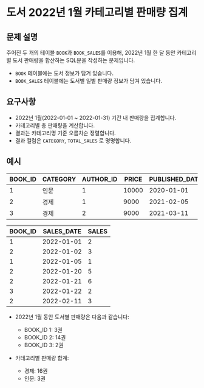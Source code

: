 # 도서 2022년 1월 카테고리별 판매량 집계

## 문제 설명
주어진 두 개의 테이블 `BOOK`과 `BOOK_SALES`를 이용해, 2022년 1월 한 달 동안 카테고리별 도서 판매량을 합산하는 SQL문을 작성하는 문제입니다.

- `BOOK` 테이블에는 도서 정보가 담겨 있습니다.
- `BOOK_SALES` 테이블에는 도서별 일별 판매량 정보가 담겨 있습니다.

## 요구사항
- 2022년 1월(2022-01-01 ~ 2022-01-31) 기간 내 판매량을 집계합니다.
- 카테고리별 총 판매량을 계산합니다.
- 결과는 카테고리명 기준 오름차순 정렬합니다.
- 결과 컬럼은 `CATEGORY`, `TOTAL_SALES` 로 명명합니다.

## 예시

| BOOK_ID | CATEGORY | AUTHOR_ID | PRICE | PUBLISHED_DATE |
|---------|----------|-----------|-------|----------------|
| 1       | 인문     | 1         | 10000 | 2020-01-01     |
| 2       | 경제     | 1         | 9000  | 2021-02-05     |
| 3       | 경제     | 2         | 9000  | 2021-03-11     |

| BOOK_ID | SALES_DATE | SALES |
|---------|------------|-------|
| 1       | 2022-01-01 | 2     |
| 2       | 2022-01-02 | 3     |
| 1       | 2022-01-05 | 1     |
| 2       | 2022-01-20 | 5     |
| 2       | 2022-01-21 | 6     |
| 3       | 2022-01-22 | 2     |
| 2       | 2022-02-11 | 3     |

- 2022년 1월 동안 도서별 판매량은 다음과 같습니다:
  - BOOK_ID 1: 3권
  - BOOK_ID 2: 14권
  - BOOK_ID 3: 2권

- 카테고리별 판매량 합계:
  - 경제: 16권
  - 인문: 3권


